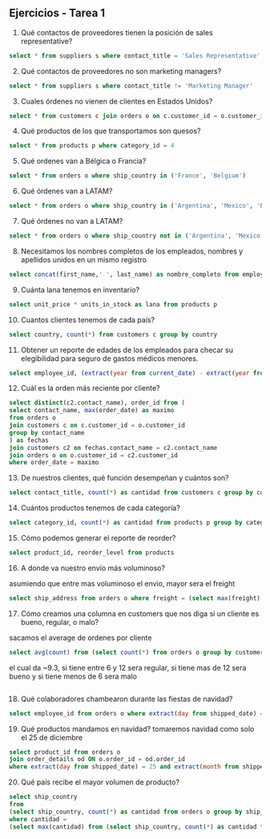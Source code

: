## Ejercicios - Tarea 1

1. Qué contactos de proveedores tienen la posición de sales representative?
~~~ sql
select * from suppliers s where contact_title = 'Sales Representative' 
~~~

2. Qué contactos de proveedores no son marketing managers?
~~~ sql 
select * from suppliers s where contact_title != 'Marketing Manager'  
~~~

3. Cuales órdenes no vienen de clientes en Estados Unidos?
~~~ sql 
select * from customers c join orders o on c.customer_id = o.customer_id where c.country != 'USA' 
~~~

4. Qué productos de los que transportamos son quesos?
~~~ sql 
select * from products p where category_id = 4
~~~

5. Qué ordenes van a Bélgica o Francia?
~~~ sql 
select * from orders o where ship_country in ('France', 'Belgium')
~~~

6. Qué órdenes van a LATAM?
~~~ sql 
select * from orders o where ship_country in ('Argentina', 'Mexico', 'Brazil', 'Venezuela')
~~~

7. Qué órdenes no van a LATAM?
~~~ sql 
select * from orders o where ship_country not in ('Argentina', 'Mexico', 'Brazil', 'Venezuela')
~~~

8. Necesitamos los nombres completos de los empleados, nombres y apellidos unidos en un mismo registro
~~~ sql 
select concat(first_name,' ', last_name) as nombre_completo from employees e
~~~

9. Cuánta lana tenemos en inventario?
~~~ sql 
select unit_price * units_in_stock as lana from products p
~~~

10. Cuantos clientes tenemos de cada país?
~~~ sql 
select country, count(*) from customers c group by country
~~~

11. Obtener un reporte de edades de los empleados para checar su elegibilidad para seguro de gastos médicos menores.
~~~ sql 
select employee_id, (extract(year from current_date) - extract(year from birth_date)) as years from employees e
~~~

12. Cuál es la orden más reciente por cliente?
~~~ sql 
select distinct(c2.contact_name), order_id from (
select contact_name, max(order_date) as maximo
from orders o 
join customers c on c.customer_id = o.customer_id 
group by contact_name
) as fechas
join customers c2 on fechas.contact_name = c2.contact_name 
join orders o on o.customer_id = c2.customer_id
where order_date = maximo
~~~

13. De nuestros clientes, qué función desempeñan y cuántos son?
~~~ sql 
select contact_title, count(*) as cantidad from customers c group by contact_title 
~~~

14. Cuántos productos tenemos de cada categoría?
~~~ sql 
select category_id, count(*) as cantidad from products p group by category_id 
~~~

15. Cómo podemos generar el reporte de reorder?
~~~ sql 
select product_id, reorder_level from products
~~~

16. A donde va nuestro envío más voluminoso?

asumiendo que entre mas voluminoso el envio, mayor sera el freight
~~~ sql 
select ship_address from orders o where freight = (select max(freight) from orders)
~~~

17. Cómo creamos una columna en customers que nos diga si un cliente es bueno, regular, o malo?

sacamos el average de ordenes por cliente
~~~ sql 
select avg(count) from (select count(*) from orders o group by customer_id) as a
~~~
el cual da ~9.3,
si tiene entre 6 y 12 sera regular, si tiene mas de 12 sera bueno y si tiene menos de 6 sera malo
~~~ sql 

~~~
18. Qué colaboradores chambearon durante las fiestas de navidad?
~~~ sql 
select employee_id from orders o where extract(day from shipped_date) = 25 and extract(month from shipped_date)=12
~~~

19. Qué productos mandamos en navidad?
tomaremos navidad como solo el 25 de diciembre
~~~ sql 
select product_id from orders o  
join order_details od ON o.order_id = od.order_id 
where extract(day from shipped_date) = 25 and extract(month from shipped_date)=12
~~~

20. Qué país recibe el mayor volumen de producto?
~~~ sql 
select ship_country 
from 
(select ship_country, count(*) as cantidad from orders o group by ship_country) as tabla
where cantidad = 
(select max(cantidad) from (select ship_country, count(*) as cantidad from orders o group by ship_country) as cantidades)
~~~
